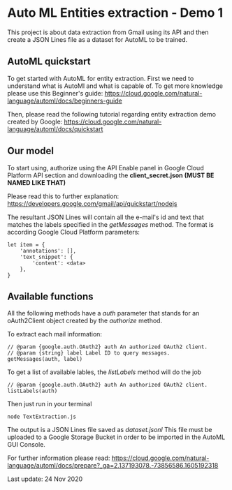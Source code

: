 
# Auto ML Entities extraction - Demo 1

This project is about data extraction from Gmail using its API and then create a JSON Lines file as a dataset for AutoML to be trained.

## AutoML quickstart

To get started with AutoML for entity extraction. First we need to understand what is AutoMl and what is capable of. To get more knowledge please use this Beginner's guide: https://cloud.google.com/natural-language/automl/docs/beginners-guide

Then, please read the following tutorial regarding entity extraction demo created by Google: https://cloud.google.com/natural-language/automl/docs/quickstart


## Our model

To start using, authorize using the API Enable panel in Google Cloud Platform API section and downloading the **client_secret.json (MUST BE NAMED LIKE THAT)**

Please read this to further explanation: https://developers.google.com/gmail/api/quickstart/nodejs

The resultant JSON Lines will contain all the e-mail's id and text that matches the labels specified in the *getMessages* method. The format is according Google Cloud Platform parameters:

    let item = {
        'annotations': [],
        'text_snippet': {
            'content': <data>
        },
    }

## Available functions
All the following methods have a *auth* parameter that stands for an oAuth2Client object created by the *authorize* method.

To extract each mail information:

	// @param {google.auth.OAuth2} auth An authorized OAuth2 client.
    // @param {string} label Label ID to query messages.
	getMessages(auth, label)

To get a list of available lables, the *listLabels* method will do the job

    // @param {google.auth.OAuth2} auth An authorized OAuth2 client.
	listLabels(auth)

Then just run in your terminal

    node TextExtraction.js

The output is a JSON Lines file saved as *dataset.jsonl*
This file must be uploaded to a Google Storage Bucket in order to be imported in the AutoML GUI Console.

For further information please read: https://cloud.google.com/natural-language/automl/docs/prepare?_ga=2.137193078.-73856586.1605192318

Last update: 24 Nov 2020
